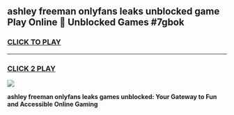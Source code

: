 
## ashley freeman onlyfans leaks unblocked game Play Online 👋 Unblocked Games #7gbok
<h3>
<a href="https://premium.freeplayer.one?title=ashley_freeman_onlyfans_leaks&ref=21F">CLICK TO PLAY</a></h3>
<hr>

<h3>
<a href="https://premium.freeplayer.one?title=ashley_freeman_onlyfans_leaks&ref=21F">CLICK 2 PLAY</a>
  
</h3>

<a href="https://premium.freeplayer.one?title=ashley_freeman_onlyfans_leaks&ref=21F/"><img src="https://clearcache.store/games.png"></a>


**ashley freeman onlyfans leaks games unblocked: Your Gateway to Fun and Accessible Online Gaming**
